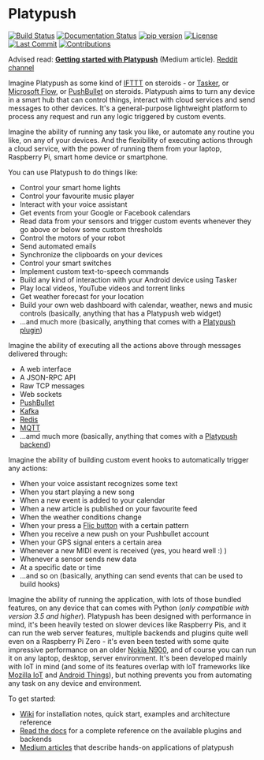 Platypush
=========

[![Build Status](https://travis-ci.org/BlackLight/platypush.svg?branch=master)](https://travis-ci.org/BlackLight/platypush)
[![Documentation Status](https://readthedocs.org/projects/platypush/badge/?version=latest)](https://platypush.readthedocs.io/en/latest/?badge=latest)
[![pip version](https://img.shields.io/pypi/v/platypush.svg?style=flat)](https://pypi.python.org/pypi/platypush/)
[![License](https://img.shields.io/github/license/BlackLight/platypush.svg)](https://github.com/BlackLight/platypush/blob/master/LICENSE)
[![Last Commit](https://img.shields.io/github/last-commit/BlackLight/platypush.svg)](https://github.com/BlackLight/platypush/commits/master)
[![Contributions](https://img.shields.io/badge/contributions-welcome-brightgreen.svg?style=flat)](https://github.com/BlackLight/platypush/issues)

Advised read: [**Getting started with Platypush**](https://medium.com/@automationguru/automate-your-house-your-life-and-everything-else-around-with-platypush-dba1cd13e3f6) (Medium article).
[Reddit channel](https://www.reddit.com/r/platypush)

Imagine Platypush as some kind of [IFTTT](https://ifttt.com) on steroids - or [Tasker](https://tasker.joaoapps.com/), or [Microsoft Flow](https://flow.microsoft.com), or [PushBullet](https://pushbullet.com) on steroids.
Platypush aims to turn any device in a smart hub that can control things, interact with cloud services and send messages to other devices. It's a general-purpose lightweight platform to process any request and run any logic triggered by custom events.

Imagine the ability of running any task you like, or automate any routine you like, on any of your devices. And the flexibility of executing actions through a cloud service, with the power of running them from your laptop, Raspberry Pi, smart home device or smartphone.

You can use Platypush to do things like:

- Control your smart home lights
- Control your favourite music player
- Interact with your voice assistant
- Get events from your Google or Facebook calendars
- Read data from your sensors and trigger custom events whenever they go above or below some custom thresholds
- Control the motors of your robot
- Send automated emails
- Synchronize the clipboards on your devices
- Control your smart switches
- Implement custom text-to-speech commands
- Build any kind of interaction with your Android device using Tasker
- Play local videos, YouTube videos and torrent links
- Get weather forecast for your location
- Build your own web dashboard with calendar, weather, news and music controls (basically, anything that has a Platypush web widget)
- ...and much more (basically, anything that comes with a [Platypush plugin](https://platypush.readthedocs.io/en/latest/plugins.html))

Imagine the ability of executing all the actions above through messages delivered through:

- A web interface
- A JSON-RPC API
- Raw TCP messages
- Web sockets
- [PushBullet](https://pushbullet.com)
- [Kafka](https://kafka.apache.org)
- [Redis](https://redis.io)
- [MQTT](https://mqtt.org)
- ...amd much more (basically, anything that comes with a [Platypush backend](https://platypush.readthedocs.io/en/latest/backends.html))

Imagine the ability of building custom event hooks to automatically trigger any actions:

- When your voice assistant recognizes some text
- When you start playing a new song
- When a new event is added to your calendar
- When a new article is published on your favourite feed
- When the weather conditions change
- When your press a [Flic button](https://flic.io) with a certain pattern
- When you receive a new push on your Pushbullet account
- When your GPS signal enters a certain area
- Whenever a new MIDI event is received (yes, you heard well :) )
- Whenever a sensor sends new data
- At a specific date or time
- ...and so on (basically, anything can send events that can be used to build hooks)

Imagine the ability of running the application, with lots of those bundled features, on any device that can comes with Python (_only compatible with version 3.5 and higher_). Platypush has been designed with performance in mind, it's been heavily tested on slower devices like Raspberry Pis, and it can run the web server features, multiple backends and plugins quite well even on a Raspberry Pi Zero - it's even been tested with some quite impressive performance on an older [Nokia N900](https://en.wikipedia.org/wiki/Nokia_N900), and of course you can run it on any laptop, desktop, server environment. It's been developed mainly with IoT in mind (and some of its features overlap with IoT frameworks like [Mozilla IoT](https://iot.mozilla.com) and [Android Things](https://developer.android.com/things/)), but nothing prevents you from automating any task on any device and environment.

To get started:

- [Wiki](https://github.com/BlackLight/platypush/wiki) for installation notes, quick start, examples and architecture reference
- [Read the docs](https://platypush.readthedocs.io/en/latest/) for a complete reference on the available plugins and backends
- [Medium articles](https://medium.com/tag/platypush/archive) that describe hands-on applications of platypush

